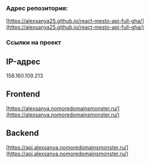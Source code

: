 

### Адрес репозитория: 

[https://alexsanya25.github.io/react-mesto-api-full-gha/](https://alexsanya25.github.io/react-mesto-api-full-gha/)

### Ссылки на проект

## IP-адрес 
158.160.109.213

## Frontend 
[https://alexsanya.nomoredomainsmonster.ru/](https://alexsanya.nomoredomainsmonster.ru/)

## Backend 
[https://api.alexsanya.nomoredomainsmonster.ru/](https://api.alexsanya.nomoredomainsmonster.ru/)